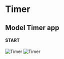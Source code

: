 # Timer
##   Model Timer app

#### START
![Timer](https://i.imgur.com/gzU5o5S.png) ![Timer](https://i.imgur.com/Aquu01C.png)





